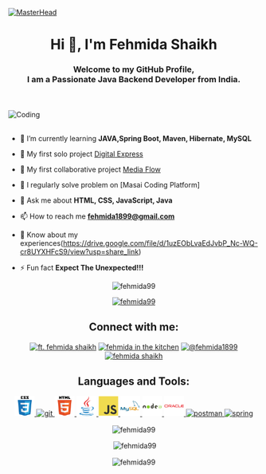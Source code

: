 
[![MasterHead](https://user-images.githubusercontent.com/112754704/216366164-49995ea1-fe74-4732-ba65-872f4f43e95c.png)](https://fehmida99.github.io)


<h1 align="center">Hi 👋, I'm Fehmida Shaikh</h1>
<h3 align="center">Welcome to my GitHub Profile,<br> I am a Passionate Java Backend Developer from India.</h3>
<br><br>




<img align="center" alt="Coding" width="900" height="420"  src="https://i.gifer.com/origin/bc/bca56ffe4a6e2910237482982aa856fe.gif">
<br><br>


- 🌱 I’m currently learning **JAVA,Spring Boot, Maven, Hibernate, MySQL**
- 🔭 My first solo project [Digital Express](https://digital-express-99.netlify.app/)

- 👯 My first collaborative project [Media Flow](https://mediaflow-website.netlify.app/)

- 📝 I regularly solve problem on [Masai Coding Platform]

- 💬 Ask me about **HTML, CSS, JavaScript, Java**

- 📫 How to reach me **fehmida1899@gmail.com**

- 📄 Know about my experiences(https://drive.google.com/file/d/1uzEObLvaEdJvbP_Nc-WQ-cr8UYXHFcS9/view?usp=share_link)

- ⚡ Fun fact **Expect The Unexpected!!!**

<p align="center"> <img src="https://komarev.com/ghpvc/?username=fehmida99&label=Profile%20views&color=0e75b6&style=flat" alt="fehmida99" /> </p>

<p align="center"> <a href="https://github.com/ryo-ma/github-profile-trophy"><img src="https://github-profile-trophy.vercel.app/?username=fehmida99" alt="fehmida99" /></a> </p>




<h2 align="center">Connect with me:</h2>
<p align="center">
<a href="https://linkedin.com/in/ft. fehmida shaikh" target="blank"><img align="center" src="https://raw.githubusercontent.com/rahuldkjain/github-profile-readme-generator/master/src/images/icons/Social/linked-in-alt.svg" alt="ft. fehmida shaikh" height="30" width="40" /></a>
<a href="https://www.youtube.com/c/fehmida in the kitchen" target="blank"><img align="center" src="https://raw.githubusercontent.com/rahuldkjain/github-profile-readme-generator/master/src/images/icons/Social/youtube.svg" alt="fehmida in the kitchen" height="30" width="40" /></a>
<a href="https://www.hackerrank.com/@fehmida1899" target="blank"><img align="center" src="https://raw.githubusercontent.com/rahuldkjain/github-profile-readme-generator/master/src/images/icons/Social/hackerrank.svg" alt="@fehmida1899" height="30" width="40" /></a>
<a href="https://www.leetcode.com/fehmida shaikh" target="blank"><img align="center" src="https://raw.githubusercontent.com/rahuldkjain/github-profile-readme-generator/master/src/images/icons/Social/leet-code.svg" alt="fehmida shaikh" height="30" width="40" /></a>
</p>


<h2 align="center">Languages and Tools:</h2>
<p align="center"> <a href="https://www.w3schools.com/css/" target="_blank" rel="noreferrer"> <img src="https://raw.githubusercontent.com/devicons/devicon/master/icons/css3/css3-original-wordmark.svg" alt="css3" width="40" height="40"/> </a> <a href="https://git-scm.com/" target="_blank" rel="noreferrer"> <img src="https://www.vectorlogo.zone/logos/git-scm/git-scm-icon.svg" alt="git" width="40" height="40"/> </a> <a href="https://www.w3.org/html/" target="_blank" rel="noreferrer"> <img src="https://raw.githubusercontent.com/devicons/devicon/master/icons/html5/html5-original-wordmark.svg" alt="html5" width="40" height="40"/> </a> <a href="https://www.java.com" target="_blank" rel="noreferrer"> <img src="https://raw.githubusercontent.com/devicons/devicon/master/icons/java/java-original.svg" alt="java" width="40" height="40"/> </a> <a href="https://developer.mozilla.org/en-US/docs/Web/JavaScript" target="_blank" rel="noreferrer"> <img src="https://raw.githubusercontent.com/devicons/devicon/master/icons/javascript/javascript-original.svg" alt="javascript" width="40" height="40"/> </a> <a href="https://www.mysql.com/" target="_blank" rel="noreferrer"> <img src="https://raw.githubusercontent.com/devicons/devicon/master/icons/mysql/mysql-original-wordmark.svg" alt="mysql" width="40" height="40"/> </a> <a href="https://nodejs.org" target="_blank" rel="noreferrer"> <img src="https://raw.githubusercontent.com/devicons/devicon/master/icons/nodejs/nodejs-original-wordmark.svg" alt="nodejs" width="40" height="40"/> </a> <a href="https://www.oracle.com/" target="_blank" rel="noreferrer"> <img src="https://raw.githubusercontent.com/devicons/devicon/master/icons/oracle/oracle-original.svg" alt="oracle" width="40" height="40"/> </a> <a href="https://postman.com" target="_blank" rel="noreferrer"> <img src="https://www.vectorlogo.zone/logos/getpostman/getpostman-icon.svg" alt="postman" width="40" height="40"/> </a> <a href="https://spring.io/" target="_blank" rel="noreferrer"> <img src="https://www.vectorlogo.zone/logos/springio/springio-icon.svg" alt="spring" width="40" height="40"/> </a> </p></p>



<div align="center">
<p><img align="center" src="https://github-readme-stats.vercel.app/api/top-langs?username=fehmida99&show_icons=true&locale=en&layout=compact" alt="fehmida99" /></p>

<p>&nbsp;<img align="center" src="https://github-readme-stats.vercel.app/api?username=fehmida99&show_icons=true&locale=en" alt="fehmida99" /></p>

<p><img align="center" src="https://github-readme-streak-stats.herokuapp.com/?user=fehmida99&" alt="fehmida99" /></p>
</div>
